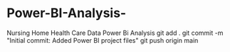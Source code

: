 # Power-BI-Analysis-
Nursing Home Health Care Data Power Bi Analysis
git add .
git commit -m "Initial commit: Added Power BI project files"
git push origin main
